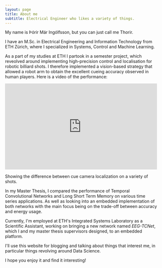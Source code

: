 ```yaml
---
layout: page
title: About me
subtitle: Electrical Engineer who likes a variety of things.
---
```


My name is Þórir Már Ingólfsson, but you can just call me Thorir. 

I have an M.Sc. in Electrical Engineering and Information Technology from ETH Zürich, where I specialized in Systems, Control and Machine Learning.

As a part of my studies at ETH I partook in a semester project, which reveolved around implementing high-precision control and localisation for robotic billiard shots. I therefore implemented a vision-based strategy that allowed a robot arm to obtain the excellent cueing accuracy observed in human players. Here is a video of the performance: 
<div style="padding:56.25% 0 0 0;position:relative;"><iframe src="https://player.vimeo.com/video/335260829" style="position:absolute;top:0;left:0;width:100%;height:100%;" frameborder="0" allow="autoplay; fullscreen" allowfullscreen></iframe></div><script src="https://player.vimeo.com/api/player.js"></script>
<p>Showing the difference between cue camera localization on a variety of shots.</p>

In my Master Thesis, I compared the performance of Temporal Convolutional Networks and Long Short Term Memory on various time series applications. As well as looking into an embedded implementation of both networks with the main focus being on the trade-off between accuracy and energy usage.

Currently, I'm employed at ETH's Integrated Systems Laboratory as a Scientific Assistant, working on bringing a new network named <em>EEG-TCNet</em>, which I and my master thesis supervisors designed, to an embedded platform.

I'll use this website for blogging and talking about things that interest me, in particular things revolving around Data Science.

I hope you enjoy it and find it interesting!
